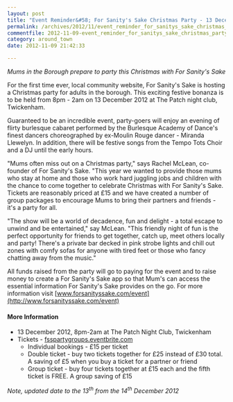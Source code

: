 ```yaml
---
layout: post
title: "Event Reminder&#58; For Sanity's Sake Christmas Party - 13 December 2012"
permalink: /archives/2012/11/event_reminder_for_sanitys_sake_christmas_party_14.html
commentfile: 2012-11-09-event_reminder_for_sanitys_sake_christmas_party_14
category: around_town
date: 2012-11-09 21:42:33

---
```


*Mums in the Borough prepare to party this Christmas with For Sanity's Sake*

For the first time ever, local community website, For Sanity's Sake is hosting a Christmas party for adults in the borough. This exciting festive bonanza is to be held from 8pm - 2am on 13 December 2012 at The Patch night club, Twickenham.

Guaranteed to be an incredible event, party-goers will enjoy an evening of flirty burlesque cabaret performed by the Burlesque Academy of Dance's finest dancers choreographed by ex-Moulin Rouge dancer - Miranda Llewelyn. In addition, there will be festive songs from the Tempo Tots Choir and a DJ until the early hours.

"Mums often miss out on a Christmas party," says Rachel McLean, co-founder of For Sanity's Sake. "This year we wanted to provide those mums who stay at home and those who work hard juggling jobs and children with the chance to come together to celebrate Christmas with For Sanity's Sake. Tickets are reasonably priced at £15 and we have created a number of group packages to encourage Mums to bring their partners and friends - it's a party for all.

"The show will be a world of decadence, fun and delight - a total escape to unwind and be entertained," say McLean. "This friendly night of fun is the perfect opportunity for friends to get together, catch up, meet others locally and party! There's a private bar decked in pink strobe lights and chill out zones with comfy sofas for anyone with tired feet or those who fancy chatting away from the music."

All funds raised from the party will go to paying for the event and to raise money to create a For Sanity's Sake app so that Mum's can access the essential information For Sanity's Sake provides on the go. For more information visit [www.forsanityssake.com/event](http://www.forsanityssake.com/event)

#### More Information

-   13 December 2012, 8pm-2am at The Patch Night Club, Twickenham
-   Tickets - [fsspartygroups.eventbrite.com](http://fsspartygroups.eventbrite.com)
    -   Individual bookings - £15 per ticket
    -   Double ticket - buy two tickets together for £25 instead of £30 total. A saving of £5 when you buy a ticket for a partner or friend
    -   Group ticket - buy four tickets together at £15 each and the fifth ticket is FREE. A group saving of £15

*Note, updated date to the 13<sup>th</sup> from the 14<sup>th</sup> December 2012*
